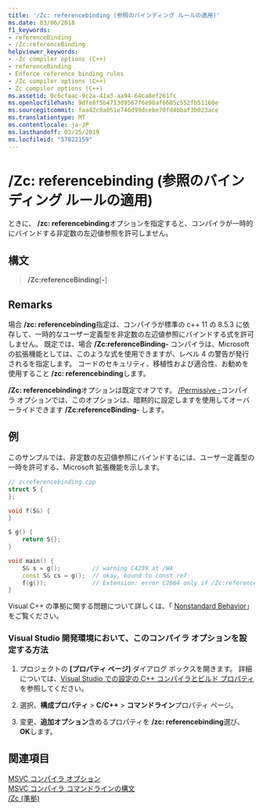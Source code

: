 ```yaml
---
title: '/Zc: referencebinding (参照のバインディング ルールの適用)'
ms.date: 03/06/2018
f1_keywords:
- referenceBinding
- /Zc:referenceBinding
helpviewer_keywords:
- -Zc compiler options (C++)
- referenceBinding
- Enforce reference binding rules
- /Zc compiler options (C++)
- Zc compiler options (C++)
ms.assetid: 0c6cfaac-9c2a-41a3-aa94-64ca8ef261fc
ms.openlocfilehash: 9dfe8f5b4713d9567f6e98af6685c552fb51160e
ms.sourcegitcommit: faa42c8a051e746d99dcebe70fd4bbaf3b023ace
ms.translationtype: MT
ms.contentlocale: ja-JP
ms.lasthandoff: 03/15/2019
ms.locfileid: "57822159"
---
```

# <a name="zcreferencebinding-enforce-reference-binding-rules"></a>/Zc: referencebinding (参照のバインディング ルールの適用)

ときに、 **/zc: referencebinding**オプションを指定すると、コンパイラが一時的にバインドする非定数の左辺値参照を許可しません。

## <a name="syntax"></a>構文

> **/Zc:referenceBinding**[**-**]

## <a name="remarks"></a>Remarks

場合 **/zc: referencebinding**指定は、コンパイラが標準の c++ 11 の 8.5.3 に依存して、一時的なユーザー定義型を非定数の左辺値参照にバインドする式を許可しません。 既定では、場合 **/Zc:referenceBinding-** コンパイラは、Microsoft の拡張機能としては、このような式を使用できますが、レベル 4 の警告が発行されるを指定します。 コードのセキュリティ、移植性および適合性、お勧めを使用すること **/zc: referencebinding**します。

**/Zc: referencebinding**オプションは既定でオフです。 [/Permissive -](permissive-standards-conformance.md)コンパイラ オプションでは、このオプションは、暗黙的に設定しますを使用してオーバーライドできます **/Zc:referenceBinding-** します。

## <a name="example"></a>例

このサンプルでは、非定数の左辺値参照にバインドするには、ユーザー定義型の一時を許可する、Microsoft 拡張機能を示します。

```cpp
// zcreferencebinding.cpp
struct S {
};

void f(S&) {
}

S g() {
    return S{};
}

void main() {
    S& s = g();         // warning C4239 at /W4
    const S& cs = g();  // okay, bound to const ref
    f(g());             // Extension: error C2664 only if /Zc:referenceBinding
}
```

Visual C++ の準拠に関する問題について詳しくは、「 [Nonstandard Behavior](../../cpp/nonstandard-behavior.md)」をご覧ください。

### <a name="to-set-this-compiler-option-in-the-visual-studio-development-environment"></a>Visual Studio 開発環境において、このコンパイラ オプションを設定する方法

1. プロジェクトの **[プロパティ ページ]** ダイアログ ボックスを開きます。 詳細については、[Visual Studio での設定の C++ コンパイラとビルド プロパティ](../working-with-project-properties.md)を参照してください。

1. 選択、**構成プロパティ** > **C/C++** > **コマンドライン**プロパティ ページ。

1. 変更、**追加オプション**含めるプロパティを **/zc: referencebinding**選び、 **OK**します。

## <a name="see-also"></a>関連項目

[MSVC コンパイラ オプション](compiler-options.md)<br/>
[MSVC コンパイラ コマンドラインの構文](compiler-command-line-syntax.md)<br/>
[/Zc (準拠)](zc-conformance.md)<br/>
